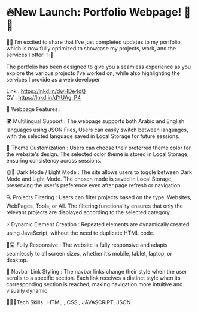 # 🔥New Launch: Portfolio Webpage! 🎉💎

🔄✨ I’m excited to share that I’ve just completed updates to my portfolio, which is now fully optimized to showcase my projects, work, and the services I offer! ✨🔄

The portfolio has been designed to give you a seamless experience as you explore the various projects I’ve worked on, while also highlighting the services I provide as a web developer. 

Link : https://lnkd.in/dwHDe4dQ
<br>
CV : https://lnkd.in/dYUAg_P4

🌟 Webpage Features :

🌍 Multilingual Support :
The webpage supports both Arabic and English languages using JSON Files, Users can easily switch between languages, with the selected language saved in Local Storage for future sessions.

🎨 Theme Customization :
Users can choose their preferred theme color for the website's design.
The selected color theme is stored in Local Storage, ensuring consistency across sessions.

🌞🌚 Dark Mode / Light Mode :
The site allows users to toggle between Dark Mode and Light Mode.
The chosen mode is saved in Local Storage, preserving the user's preference even after page refresh or navigation.

🔍 Projects Filtering : 
Users can filter projects based on the type: Websites, WebPages, Tools, or All.
The filtering functionality ensures that only the relevant projects are displayed according to the selected category.

⚡️ Dynamic Element Creation : Repeated elements are dynamically created using JavaScript, without the need to duplicate HTML code.

📱💻 Fully Responsive : The website is fully responsive and adapts seamlessly to all screen sizes, whether it’s mobile, tablet, laptop, or desktop.

🔗 Navbar Link Styling :
The navbar links change their style when the user scrolls to a specific section.
Each link receives a distinct style when its corresponding section is reached, making navigation more intuitive and visually dynamic.

👨🏻‍💻Tech Skills : HTML , CSS , JAVASCRIPT, JSON

